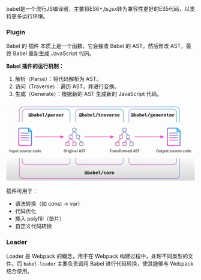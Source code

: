 babel是一个流行JS编译器，主要将ES6+,ts,jsx转为兼容性更好的ES5代码，以支持更多运行环境。

### Plugin

Babel 的 插件 本质上是一个函数，它会接收 Babel 的 AST，然后修改 AST，最终 Babel 重新生成 JavaScript 代码。

**Babel 插件的运行机制：**

1. 解析（Parse）：将代码解析为 AST。
2. 访问（Traverse）：遍历 AST，并进行变换。
3. 生成（Generate）：根据新的 AST 生成新的 JavaScript 代码。

![babel核心图](../img/babel.png)

插件可用于：

- 语法转换（如 const → var）
- 代码优化
- 插入 polyfill（垫片）
- 自定义代码转换

### Loader

Loader 是 Webpack 的概念，用于在 Webpack 构建过程中，处理不同类型的文件。而 `babel-loader` 主要负责调用 Babel 进行代码转换，使其能够与 Webpack 结合使用。
